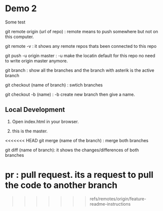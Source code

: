 # Demo 2

Some test

git remote origin (url of repo) : remote
means to push somewhere but not on this computer.

git remote -v : it shows any remote repos thats been connected to this repo

git push -u origin master : -u make the locatin default for this repo no need to write origin master anymore.

git branch : show all the branches and the branch with asterik is the active branch

git checkout (name of branch) : swtich branches

git checkout -b (name) : -b create new branch then give a name.

## Local Development

1. Open index.html in your browser.

2. this is the master.

<<<<<<< HEAD
git merge (name of the branch) : merge both branches

git diff (name of branch): it shows the changes/differences of both branches

pr : pull request. its a request to pull the code to another branch
=======
>>>>>>> refs/remotes/origin/feature-readme-instructions
